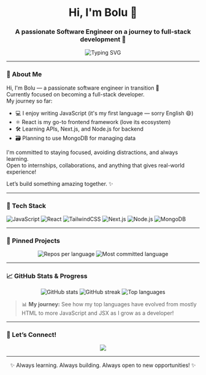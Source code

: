 <h1 align="center">Hi, I'm Bolu 👋</h1>
<h3 align="center">A passionate Software Engineer on a journey to full-stack development 🚀</h3>

<p align="center">
  <img src="https://readme-typing-svg.demolab.com/?lines=JavaScript%20Enthusiast;React%20Dev%20%7C%20Tailwind%20Fan;Always%20Learning%20New%20Things!&center=true&width=500&height=30" alt="Typing SVG" />
</p>

---

### 👋 About Me

Hi, I'm Bolu — a passionate software engineer in transition 🚀  
Currently focused on becoming a full-stack developer.  
My journey so far:

- 💻 I enjoy writing JavaScript (it's my first language — sorry English 😄)
- ⚛️ React is my go-to frontend framework (love its ecosystem)
- 🛠️ Learning APIs, Next.js, and Node.js for backend
- 🗃️ Planning to use MongoDB for managing data

I'm committed to staying focused, avoiding distractions, and always learning.  
Open to internships, collaborations, and anything that gives real-world experience!

Let’s build something amazing together. ✨

---

### 🚀 Tech Stack

![JavaScript](https://img.shields.io/badge/-JavaScript-black?style=flat-square&logo=javascript)
![React](https://img.shields.io/badge/-React-black?style=flat-square&logo=react)
![TailwindCSS](https://img.shields.io/badge/-TailwindCSS-black?style=flat-square&logo=tailwindcss)
![Next.js](https://img.shields.io/badge/-Next.js-black?style=flat-square&logo=next.js)
![Node.js](https://img.shields.io/badge/-Node.js-black?style=flat-square&logo=node.js)
![MongoDB](https://img.shields.io/badge/-MongoDB-black?style=flat-square&logo=mongodb)

---

### 📌 Pinned Projects

<!-- Your pinned projects appear below. Pin your favorites on your GitHub profile to showcase them! -->

<p align="center">
  <img src="https://github-profile-summary-cards.vercel.app/api/cards/repos-per-language?username=Boyutife&theme=tokyonight" alt="Repos per language"/>
  <img src="https://github-profile-summary-cards.vercel.app/api/cards/most-commit-language?username=Boyutife&theme=tokyonight" alt="Most committed language"/>
</p>

---

### 📈 GitHub Stats & Progress

<p align="center">
  <img src="https://github-readme-stats.vercel.app/api?username=Boyutife&show_icons=true&theme=tokyonight" alt="GitHub stats" />
  <img src="https://streak-stats.demolab.com?user=Boyutife&theme=tokyonight" alt="GitHub streak" />
  <img src="https://github-readme-stats.vercel.app/api/top-langs/?username=Boyutife&layout=compact&langs_count=6&theme=tokyonight" alt="Top languages" />
</p>

> 📊 **My journey:** See how my top languages have evolved from mostly HTML to more JavaScript and JSX as I grow as a developer!

---

### 🤝 Let’s Connect!

<!-- Social links auto-populated from your GitHub profile! 
If you want to add more, simply edit this section. -->

<p align="center">
  <a href="https://github.com/Boyutife"><img src="https://img.shields.io/badge/GitHub-Boyutife-black?style=flat-square&logo=github"></a>
  <!-- Add more socials below as needed -->
</p>

---

<p align="center">✨ Always learning. Always building. Always open to new opportunities! ✨</p>
